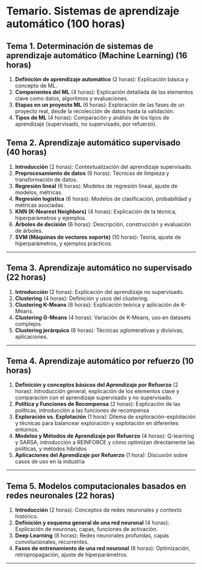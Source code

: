 # Temario. Sistemas de aprendizaje automático (100 horas)

## Tema 1. Determinación de sistemas de aprendizaje automático (Machine Learning) (16 horas)

1. **Definición de aprendizaje automático** (2 horas): Explicación básica y concepto de ML.
2. **Componentes del ML** (4 horas): Explicación detallada de los elementos clave como datos, algoritmos y evaluaciones.
3. **Etapas en un proyecto ML** (6 horas): Exploración de las fases de un proyecto real, desde la recolección de datos hasta la validación.
4. **Tipos de ML** (4 horas): Comparación y análisis de los tipos de aprendizaje (supervisado, no supervisado, por refuerzo).

## Tema 2. Aprendizaje automático supervisado (40 horas)

1. **Introducción** (2 horas): Contextualización del aprendizaje supervisado.
2. **Preprocesamiento de datos** (6 horas): Técnicas de limpieza y transformación de datos.
3. **Regresión lineal** (6 horas): Modelos de regresión lineal, ajuste de modelos, métricas.
4. **Regresión logística** (6 horas): Modelos de clasificación, probabilidad y métricas asociadas.
5. **KNN (K-Nearest Neighbors)** (4 horas): Explicación de la técnica, hiperparámetros y ejemplos.
6. **Árboles de decisión** (6 horas): Descripción, construcción y evaluación de árboles.
7. **SVM (Máquinas de vectores soporte)** (10 horas): Teoría, ajuste de hiperparámetros, y ejemplos prácticos.

------

## Tema 3. Aprendizaje automático no supervisado (22 horas)

1. **Introducción** (2 horas): Explicación del aprendizaje no supervisado.
2. **Clustering** (4 horas): Definición y usos del clustering.
3. **Clustering K-Means** (6 horas): Explicación teórica y aplicación de K-Means.
4. **Clustering G-Means** (4 horas): Variación de K-Means, uso en datasets complejos.
5. **Clustering jerárquico** (6 horas): Técnicas aglomerativas y divisivas, aplicaciones.

------

## Tema 4. Aprendizaje automático por refuerzo (10 horas)

1. **Definición y conceptos básicos del Aprendizaje por Refuerzo** (2 horas): Introducción general, explicación de los elementos clave y comparación con el aprendizaje supervisado y no supervisado.
2. **Política y Funciones de Recompensa** (2 horas): Explicación de las políticas, introducción a las funciones de recompensa
3. **Exploración vs. Explotación** (1 hora): Dilema de exploración-explotación y técnicas para balancear exploración y explotación en diferentes entornos.
4. **Modelos y Métodos de Aprendizaje por Refuerzo** (4 horas): Q-learning y SARSA, introducción a REINFORCE y cómo optimizan directamente las políticas, y métodos híbridos
5. **Aplicaciones del Aprendizaje por Refuerzo** (1 hora): Discusión sobre casos de uso en la industria

---

## Tema 5. Modelos computacionales basados en redes neuronales (22 horas)

1. **Introducción** (2 horas): Conceptos de redes neuronales y contexto histórico.
2. **Definición y esquema general de una red neuronal** (4 horas): Explicación de neuronas, capas, funciones de activación.
3. **Deep Learning** (8 horas): Redes neuronales profundas, capas convolucionales, recurrentes.
4. **Fases de entrenamiento de una red neuronal** (8 horas): Optimización, retropropagación, ajuste de hiperparámetros.

---



